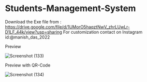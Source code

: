 # Students-Management-System
Download the Exe file from : https://drive.google.com/file/d/1UMorO5haqztNwV_zhrLUwLr-D1LF_44k/view?usp=sharing
For customization contact on Instagram 
id:@manish_das_2022

Preview

![Screenshot (133)](https://user-images.githubusercontent.com/92661896/175780844-eb5d3795-11be-4e96-b7be-3d515fff67ed.png)


Preview with QR-Code

![Screenshot (134)](https://user-images.githubusercontent.com/92661896/175781029-f0c1c8ab-1d04-403a-9b9f-db9f9f1fa8be.png)

